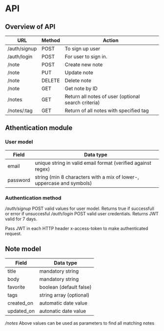 # API

## Overview of API

URL | Method | Action
--- | ------ | ------
/auth/signup | POST | To sign up user
/auth/login | POST | For user to sign in.
/note | POST | Create new note
/note | PUT | Update note
/note | DELETE | Delete note
/note | GET | Get note by ID
/notes | GET | Return all notes of user (optional search criteria)
/notes/:tag | GET | Return of all notes with specified tag

## Athentication module

### User model
Field | Data type
----- | ---------
email | unique string in valid email format (verified against regex)
password | string (min 8 characters with a mix of lower-, uppercase and symbols)

### Authentication method
*/auth/signup* POST valid values for user model. Returns true if successfull or error if unsuccesful
*/auth/login* POST valid user credentials. Returns JWT valid for 7 days.

Pass JWT in each HTTP header x-access-token to make authenticated request.

## Note model
Field | Data type
----- | ---------
title | mandatory string
body | mandatory string
favorite | boolean (default false)
tags | string array (optional)
created_on | automatic date value
updated_on | autonatic date value

*/notes* Above values can be used as parameters to find all matching notes
